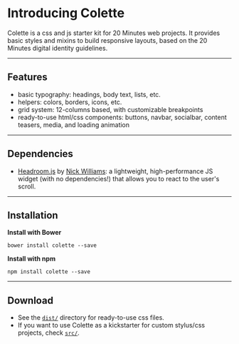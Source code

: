 # Introducing Colette
Colette is a css and js starter kit for 20 Minutes web projects.
It provides basic styles and mixins to build responsive layouts, 
based on the 20 Minutes digital identity guidelines.

---
## Features
- basic typography: headings, body text, lists, etc.
- helpers: colors, borders, icons, etc.
- grid system: 12-columns based, with customizable breakpoints
- ready-to-use html/css components: buttons, navbar, socialbar, 
content teasers, media, and loading animation

---
## Dependencies
- [Headroom.js](https://github.com/WickyNilliams/headroom.js) 
by [Nick Williams](https://github.com/WickyNilliams): 
a lightweight, high-performance JS widget (with no dependencies!)
that allows you to react to the user's scroll.

---
## Installation
**Install with Bower**
```
bower install colette --save
```

**Install with npm**
```
npm install colette --save
```

---
## Download
- See the [`dist/`](https://github.com/20minutes/colette/dist/) 
directory for ready-to-use css files.
- If you want to use Colette as a kickstarter for custom stylus/css 
projects, check [`src/`](https://github.com/20minutes/colette/assets/).
